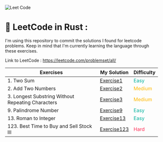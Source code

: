 ![Leet Code](https://miro.medium.com/max/724/1*izVQIUjPIk1XoqWj3VaiKg.png)

# 📐 LeetCode in Rust :
 I'm using this repository to commit the solutions I found for leetcode problems. Keep in mind that
 I'm currently learning the language through these exercises.
 
 Link to LeetCode : https://leetcode.com/problemset/all/

|Exercises|My Solution|Difficulty|
|---|---|---|
|1. Two Sum|[Exercise1](src/exercise1/exercise1.rs)|<span style="color:#00AF9B"> Easy </span>|
|2. Add Two Numbers|[Exercise2](src/exercise2/exercise2.rs)|<span style="color:#FFB800"> Medium </span>|
|3. Longest Substring Without Repeating Characters|[Exercise3](src/exercise3/exercise3.rs)|<span style="color:#FFB800"> Medium </span>|
|9. Palindrome Number|[Exercise9](src/exercise9/exercise9.rs)|<span style="color:#00AF9B"> Easy </span>|
|13. Roman to Integer|[Exercise13](src/exercise13/exercise13.rs)|<span style="color:#00AF9B"> Easy </span>|
|123. Best Time to Buy and Sell Stock III|[Exercise123](src/exercise123/exercise123.rs)|<span style="color:#FF2D55"> Hard </span>|